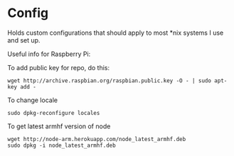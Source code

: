 Config
=====

Holds custom configurations that should apply to most *nix systems I use and set up.

Useful info for Raspberry Pi:

To add public key for repo, do this:
```
wget http://archive.raspbian.org/raspbian.public.key -O - | sudo apt-key add -
```

To change locale
```
sudo dpkg-reconfigure locales
```

To get latest armhf version of node
```
wget http://node-arm.herokuapp.com/node_latest_armhf.deb
sudo dpkg -i node_latest_armhf.deb
```

